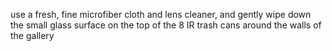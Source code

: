 
use a fresh, fine microfiber cloth and lens cleaner, and gently wipe down the small glass surface on the top of the 8 IR trash cans around the walls of the gallery